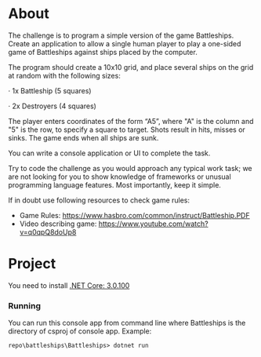 # About
The challenge is to program a simple version of the game Battleships. Create an application to allow a single human player to play a one-sided game of Battleships against ships placed by the computer.

The program should create a 10x10 grid, and place several ships on the grid at random with the following sizes:

· 1x Battleship (5 squares)

· 2x Destroyers (4 squares)


The player enters coordinates of the form “A5”, where "A" is the column and "5" is the row, to specify a square to target. Shots result in hits, misses or sinks. The game ends when all ships are sunk.

You can write a console application or UI to complete the task.

Try to code the challenge as you would approach any typical work task; we are not looking for you to show knowledge of frameworks or unusual programming language features. Most importantly, keep it simple.

If in doubt use following resources to check game rules:
- Game Rules: https://www.hasbro.com/common/instruct/Battleship.PDF
- Video describing game: https://www.youtube.com/watch?v=q0qpQ8doUp8

# Project
You need to install [.NET Core: 3.0.100](https://dotnet.microsoft.com/download/dotnet-core/3.0)
### Running
You can run this console app from command line where Battleships is the directory of csproj of console app. Example:
```
repo\battleships\Battleships> dotnet run
```
